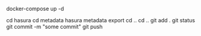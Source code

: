 <!-- development -->

docker-compose up -d

<!-- push to github -->
cd hasura
cd metadata
hasura metadata export
cd ..
cd ..
git add .
git status 
git  commit -m "some commit"
git push